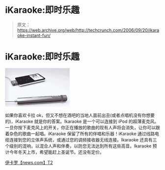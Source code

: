 # iKaraoke:即时乐趣

> 原文：<https://web.archive.org/web/http://techcrunch.com/2006/09/20/ikaraoke-instant-fun/>

# iKaraoke:即时乐趣

![](img/bc0c46d5c05882d9644ac16311a05bfe.png)

如果你喜欢卡拉 ok，但又不想在酒吧的当地人面前出丑(或者点唱机没有你想要的)，iKaraoke 就是你的答案。Ikaraoke 是一个可以连接到 iPod 的超薄麦克风。一旦你按下麦克风上的开关，你正在播放的歌曲的现有人声将会消失，让你可以跟着杂色的歌曲一起唱。iKaraoke 保留了所有的伴唱和乐器！iKaraoke 通过线路电缆连接到您的立体声系统，或通过您的调频接收器无线连接。Ikaraoke 还具有三个级别的混响，以混合人声和伴奏，以防您无法达到所有这些高音。Ikaraoke 预计今年冬天上市，希望能赶上圣诞节。还没有定价。

[伊卡罗【news.com】T2](https://web.archive.org/web/20130627205528/http://news.com.com/2061-10801_3-6117450.html?part=rss&tag=6117450&subj=news)